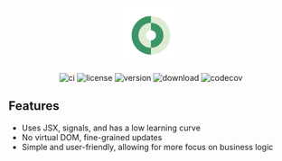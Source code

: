 
<p align="center">
<a href="https://aube.netlify.app/" target="_blank" rel="noopener noreferrer"><img width="100" src="./logo.svg" alt="aube logo"></a>
</p>
<div align="center">

![ci](https://img.shields.io/github/actions/workflow/status/aube/aube/ci.yml?label=CI&logo=GitHub)
![license](https://img.shields.io/github/license/aube/aube)
![version](https://img.shields.io/npm/v/aube)
![download](https://img.shields.io/npm/dm/aube)
![codecov](https://img.shields.io/codecov/c/github/aube/aube)

</div>

## Features

- Uses JSX, signals, and has a low learning curve
- No virtual DOM, fine-grained updates
- Simple and user-friendly, allowing for more focus on business logic
